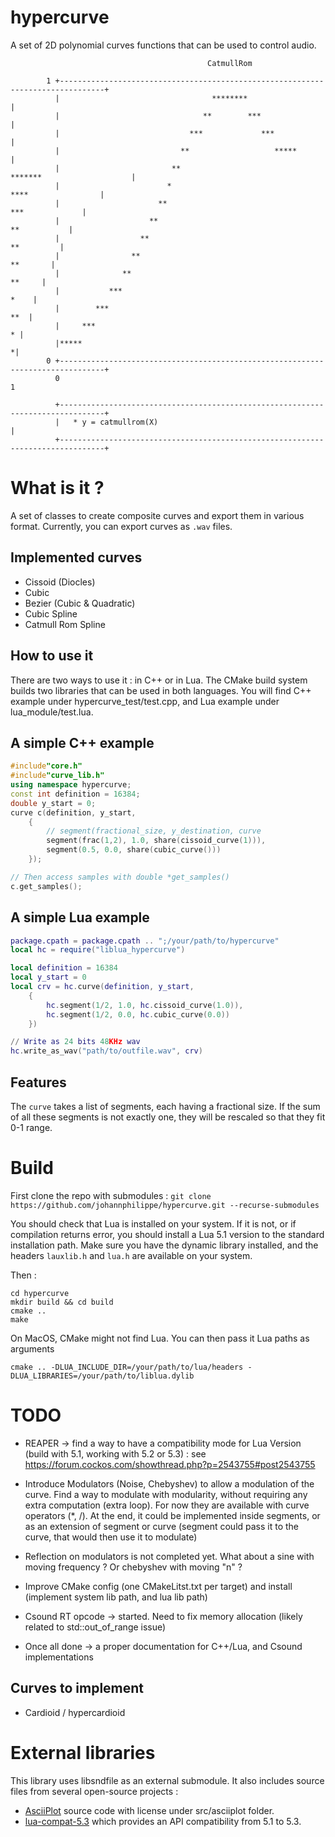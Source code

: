 
# hypercurve

A set of 2D polynomial curves functions that can be used  to control audio. 


```
                                            CatmullRom

        1 +--------------------------------------------------------------------------------+
          |                                  ********                                      |
          |                                **        ***                                   |
          |                             ***             ***                                |
          |                           **                   *****                           |
          |                         **                          *******                    |
          |                        *                                   ****                |
          |                      **                                        ***             |
          |                    **                                             **           |
          |                  **                                                 **         |
          |                **                                                     **       |
          |              **                                                         **     |
          |           ***                                                             *    |
          |        ***                                                                 **  |
          |     ***                                                                      * |
          |*****                                                                          *|
        0 +--------------------------------------------------------------------------------+
          0                                                                                 1

          +--------------------------------------------------------------------------------+
          |   * y = catmullrom(X)                                                          |
          +--------------------------------------------------------------------------------+

```


# What is it ? 


A set of classes to create composite curves and export them in various format. 
Currently, you can export curves as `.wav` files. 

## Implemented curves 


- Cissoid (Diocles) 
- Cubic 
- Bezier (Cubic & Quadratic)
- Cubic Spline
- Catmull Rom Spline


## How to use it 


There are two ways to use it : in C++ or in Lua. The CMake build system builds two libraries that can be used in both languages. You will find C++ example under hypercurve_test/test.cpp, and Lua example under lua_module/test.lua. 


## A simple C++ example 

```c++
#include"core.h"
#include"curve_lib.h"
using namespace hypercurve;
const int definition = 16384;
double y_start = 0;
curve c(definition, y_start, 
	{
		// segment(fractional_size, y_destination, curve
		segment(frac(1,2), 1.0, share(cissoid_curve(1))),
		segment(0.5, 0.0, share(cubic_curve()))
	}); 

// Then access samples with double *get_samples() 
c.get_samples();
```

## A simple Lua example

```lua
package.cpath = package.cpath .. ";/your/path/to/hypercurve"
local hc = require("liblua_hypercurve")

local definition = 16384
local y_start = 0
local crv = hc.curve(definition, y_start, 
	{
		hc.segment(1/2, 1.0, hc.cissoid_curve(1.0)),
		hc.segment(1/2, 0.0, hc.cubic_curve(0.0))
	})

// Write as 24 bits 48KHz wav
hc.write_as_wav("path/to/outfile.wav", crv)
```

## Features 

The  `curve`  takes a list of segments, each having a fractional size. If the sum of all these segments is not exactly one, they will be rescaled so that they fit 0-1 range. 




# Build


First clone the repo with submodules : 
``` git clone https://github.com/johannphilippe/hypercurve.git --recurse-submodules ```

You should check that Lua is installed on your system. If it is not, or if compilation returns error, you should install a Lua 5.1 version to the standard installation path. Make sure you have the dynamic library installed, and the headers `lauxlib.h` and `lua.h` are available on your system.

Then : 
```
cd hypercurve
mkdir build && cd build
cmake ..
make
```

On MacOS, CMake might not find Lua. You can then pass it Lua paths as arguments 
```
cmake .. -DLUA_INCLUDE_DIR=/your/path/to/lua/headers -DLUA_LIBRARIES=/your/path/to/liblua.dylib
```


# TODO

* REAPER -> find a way to have a compatibility mode for Lua Version (build with 5.1, working with 5.2 or 5.3) : see https://forum.cockos.com/showthread.php?p=2543755#post2543755

* Introduce Modulators (Noise, Chebyshev) to allow a modulation of the curve. Find a way to modulate with modularity, without requiring any extra computation (extra loop). For now they are available with curve operators (*, /). At the end, it could be implemented inside segments, or as an extension of segment or curve (segment could pass it to the curve, that would then use it to modulate) 
* Reflection on modulators is not completed yet. What about a sine with moving frequency ? Or chebyshev with moving "n" ?

* Improve  CMake config (one CMakeLitst.txt per target) and install (implement system lib path, and lua lib path)

* Csound RT opcode -> started. Need to fix memory allocation (likely related to std::out_of_range issue)

* Once all done -> a proper documentation for C++/Lua, and Csound implementations

## Curves to implement

* Cardioid / hypercardioid


# External libraries

This library uses libsndfile as an external submodule.
It also includes source files from several open-source projects : 
*  [AsciiPlot](https://github.com/joehood/asciiplotter) source code with license under src/asciiplot folder.
* [lua-compat-5.3](https://github.com/keplerproject/lua-compat-5.3) which provides an API compatibility from 5.1 to 5.3.
